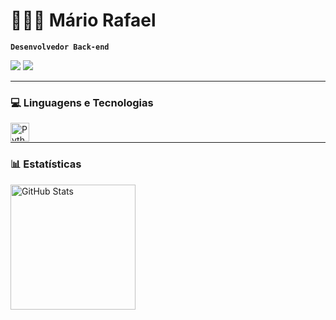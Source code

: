 # 👨🏻‍💻 Mário Rafael

**`Desenvolvedor Back-end`**


<div>
  
  <a href="https://www.instagram.com/mario_rafael05/" target="_blank"><img src="https://img.shields.io/badge/Instagram-E4405F?style=for-the-badge&logo=instagram&logoColor=white" target="_blank"></a>
  <a href="https://www.facebook.com/mario.rafael.9887117" target="_blank"><img src="https://img.shields.io/badge/Facebook-1877F2?style=for-the-badge&logo=facebook&logoColor=white" target="_blank"></a>
  
</div>

---

### 💻 Linguagens e Tecnologias

<img 
  align="left"
  alt="Python"
  title="Python"
  width="30px"
  style="padding-right: 10px;"
  src="https://cdn.jsdelivr.net/gh/devicons/devicon@latest/icons/python/python-original.svg" 
/>

<br/>

---

### 📊 Estatísticas

<img 
  align="left"
  alt="GitHub Stats"
  height="200"
  style="padding-right: 10px;"
  src="https://github-readme-stats.vercel.app/api/top-langs/?username=Mario-RLC&theme=dark&layout=compact&custom_title=Tecnologias&langs_count=1" 
/>


          
